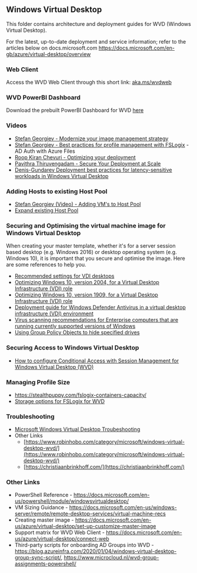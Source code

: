## Windows Virtual Desktop

This folder contains architecture and deployment guides for WVD (Windows Virtual Desktop).

For the latest, up-to-date deployment and service information; refer to the articles below on docs.microsoft.com
https://docs.microsoft.com/en-gb/azure/virtual-desktop/overview

### Web Client
Access the WVD Web Client through this short link: [aka.ms/wvdweb](http://aka.ms/wvdweb)

### WVD PowerBI Dashboard
Download the prebuilt PowerBI Dashboard for WVD [here](https://github.com/zrahui/RemoteWorkPerth/blob/master/WVD/WVD%20Reporting.zip)

### Videos
* [Stefan Georgiev - Modernize your image management strategy](https://medius.studios.ms/Embed/video-nc/StefanGeorgiev)
* [Stefan Georgiev - Best practices for profile management with FSLogix](https://medius.studios.ms/Embed/video-nc/Stefan-Georgiev) - AD Auth with Azure Files
* [Roop Kiran Chevuri - Optimizing your deployment](https://medius.studios.ms/Embed/video-nc/Roop-Kiran-Chevuri)
* [Pavithra Thiruvengadam - Secure Your Deployment at Scale](https://medius.studios.ms/Embed/video-nc/PavithraThiruvengadam)
* [Denis-Gundarev Deployment best practices for latency-sensitive workloads in Windows Virtual Desktop](https://medius.studios.ms/Embed/video-nc/Denis-Gundarev)

### Adding Hosts to existing Host Pool
* [Stefan Georgiev (Video) - Adding VM's to Host Pool](https://www.youtube.com/watch?v=-QSzxRk8rpU)
* [Expand existing Host Pool](https://docs.microsoft.com/en-us/azure/virtual-desktop/expand-existing-host-pool)

### Securing and Optimising the virtual machine image for Windows Virtual Desktop 
When creating your master template, whether it's for a server session based desktop (e.g. Windows 2016) or desktop operating system (e.g. Windows 10), it is important that you secure and optimise the image. Here are some references to help you.
* [Recommended settings for VDI desktops](https://docs.microsoft.com/en-us/windows-server/remote/remote-desktop-services/rds-vdi-recommendations)
* [Optimizing Windows 10, version 2004, for a Virtual Desktop Infrastructure (VDI) role](https://docs.microsoft.com/en-us/windows-server/remote/remote-desktop-services/rds-vdi-recommendations-2004)
* [Optimizing Windows 10, version 1909, for a Virtual Desktop Infrastructure (VDI) role](https://docs.microsoft.com/en-us/windows-server/remote/remote-desktop-services/rds_vdi-recommendations-1909)
* [Deployment guide for Windows Defender Antivirus in a virtual desktop infrastructure (VDI) environment](https://docs.microsoft.com/en-us/windows/security/threat-protection/windows-defender-antivirus/deployment-vdi-windows-defender-antivirus)
* [Virus scanning recommendations for Enterprise computers that are running currently supported versions of Windows](https://support.microsoft.com/en-us/help/822158/virus-scanning-recommendations-for-enterprise-computers)
* [Using Group Policy Objects to hide specified drives](https://support.microsoft.com/en-us/help/231289/using-group-policy-objects-to-hide-specified-drives)

### Securing Access to Windows Virtual Desktop
* [How to configure Conditional Access with Session Management for Windows Virtual Desktop (WVD)](https://www.robinhobo.com/how-to-configure-conditional-access-with-session-management-for-windows-virtual-desktop-wvd/)

### Managing Profile Size
* https://stealthpuppy.com/fslogix-containers-capacity/
* [Storage options for FSLogix for WVD](https://docs.microsoft.com/en-gb/azure/virtual-desktop/store-fslogix-profile)

### Troubleshooting
* [Microsoft Windows Virtual Desktop Troubeshooting](https://docs.microsoft.com/en-us/azure/virtual-desktop/troubleshoot-set-up-overview)
* Other Links
    * [https://www.robinhobo.com/category/microsoft/windows-virtual-desktop-wvd/](https://www.robinhobo.com/category/microsoft/windows-virtual-desktop-wvd/)
    * [https://christiaanbrinkhoff.com/](https://christiaanbrinkhoff.com/)

### Other Links
* PowerShell Reference - https://docs.microsoft.com/en-us/powershell/module/windowsvirtualdesktop/
* VM Sizing Guidance - https://docs.microsoft.com/en-us/windows-server/remote/remote-desktop-services/virtual-machine-recs
* Creating master image - https://docs.microsoft.com/en-us/azure/virtual-desktop/set-up-customize-master-image
* Support matrix for WVD Web Client - https://docs.microsoft.com/en-us/azure/virtual-desktop/connect-web
* Third-party scripts for onboarding AD Groups into WVD - https://blog.azureinfra.com/2020/01/04/windows-virtual-desktop-group-sync-script/, https://www.microcloud.nl/wvd-group-assignments-powershell/

